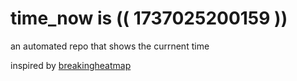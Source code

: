 # time_now is (( 1737025200159 ))

an automated repo that shows the currnent time

inspired by [breakingheatmap](https://github.com/breakingheatmap/breakingheatmap)